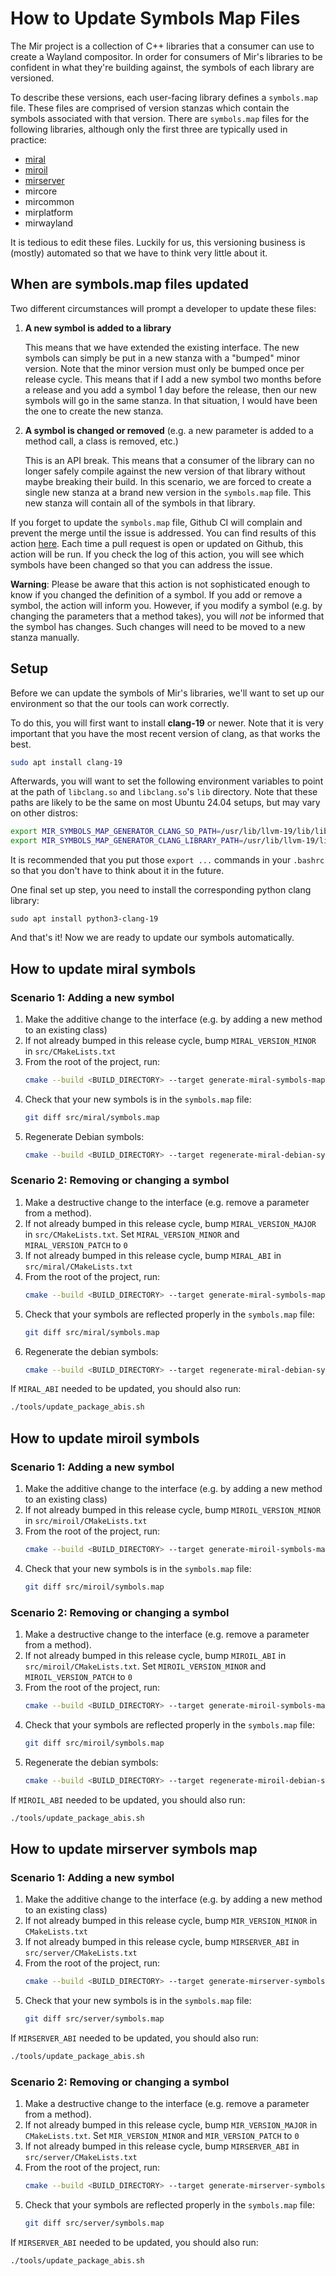 # How to Update Symbols Map Files
The Mir project is a collection of C++ libraries that a consumer
can use to create a Wayland compositor. In order for consumers
of Mir's libraries to be confident in what they're building against, the
symbols of each library are versioned.

To describe these versions, each user-facing library defines a `symbols.map`
file. These files are comprised of version stanzas which contain the symbols
associated with that version. There are `symbols.map` files for the following
libraries, although only the first three are typically used in practice:

- [miral](#how-to-update-miral-symbols)
- [miroil](#how-to-update-miroil-symbols)
- [mirserver](#how-to-update-mirserver-symbols-map)
- mircore
- mircommon
- mirplatform
- mirwayland

It is tedious to edit these files. Luckily for us, this versioning business
is (mostly) automated so that we have to think very little about it.

## When are symbols.map files updated
Two different circumstances will prompt a developer to update
these files:

1. **A new symbol is added to a library**

    This means that we have extended the existing interface.
    The new symbols can simply be put in a new stanza with a "bumped"
    minor version. Note that the minor version must only be bumped once
    per release cycle. This means that if I add a new symbol two months
    before a release and you add a symbol 1 day before the release, then
    our new symbols will go in the same stanza. In that situation, I
    would have been the one to create the new stanza.

2. **A symbol is changed or removed** (e.g. a new parameter is
   added to a method call, a class is removed, etc.)

    This is an API break. This means that a consumer of the library
    can no longer safely compile against the new version of that library
    without maybe breaking their build. In this scenario, we are forced
    to create a single new stanza at a brand new version in the `symbols.map`
    file. This new stanza will contain all of the symbols in that library.

If you forget to update the `symbols.map` file, Github CI will complain and
prevent the merge until the issue is addressed. You can find results of this action
[here](https://github.com/canonical/mir/actions/workflows/symbols-check.yml).
Each time a pull request is open or updated on Github, this action will be
run. If you check the log of this action, you will see which symbols have been
changed so that you can address the issue.

**Warning**: Please be aware that this action is not sophisticated enough to
know if you changed the definition of a symbol. If you add or remove a symbol,
the action will inform you. However, if you modify a symbol (e.g. by changing
the parameters that a method takes), you will *not* be informed that the symbol
has changes. Such changes will need to be moved to a new stanza manually.

## Setup
Before we can update the symbols of Mir's libraries, we'll want to set
up our environment so that the our tools can work correctly.

To do this, you will first want to install **clang-19** or newer. Note that it
is very important that you have the most recent version of clang, as that works
the best.

```sh
sudo apt install clang-19
```

Afterwards, you will want to set the following environment variables to point
at the path of `libclang.so` and `libclang.so`'s `lib` directory. Note that
these paths are likely to be the same on most Ubuntu 24.04 setups, but may
vary on other distros:

```sh
export MIR_SYMBOLS_MAP_GENERATOR_CLANG_SO_PATH=/usr/lib/llvm-19/lib/libclang.so.1
export MIR_SYMBOLS_MAP_GENERATOR_CLANG_LIBRARY_PATH=/usr/lib/llvm-19/lib
```

It is recommended that you put those `export ...` commands in your `.bashrc`
so that you don't have to think about it in the future.

One final set up step, you need to install the
corresponding python clang library:
```
sudo apt install python3-clang-19
```

And that's it! Now we are ready to update our symbols automatically.

## How to update miral symbols

### Scenario 1: Adding a new symbol
1. Make the additive change to the interface (e.g. by adding a new method
   to an existing class)
2. If not already bumped in this release cycle, bump `MIRAL_VERSION_MINOR`
   in `src/CMakeLists.txt`
3. From the root of the project, run:
   ```sh
   cmake --build <BUILD_DIRECTORY> --target generate-miral-symbols-map
   ```
4. Check that your new symbols is in the `symbols.map` file:
   ```sh
   git diff src/miral/symbols.map
   ```
5. Regenerate Debian symbols:
   ```sh
   cmake --build <BUILD_DIRECTORY> --target regenerate-miral-debian-symbols
   ```

### Scenario 2: Removing or changing a symbol
1. Make a destructive change to the interface (e.g. remove a parameter from
   a method).
2. If not already bumped in this release cycle, bump `MIRAL_VERSION_MAJOR`
   in `src/CMakeLists.txt`. Set `MIRAL_VERSION_MINOR` and `MIRAL_VERSION_PATCH`
   to `0`
3. If not already bumped in this release cycle, bump `MIRAL_ABI` in
   `src/miral/CMakeLists.txt`
4. From the root of the project, run:
   ```sh
   cmake --build <BUILD_DIRECTORY> --target generate-miral-symbols-map
   ```
5. Check that your symbols are reflected properly in the `symbols.map` file:
   ```sh
   git diff src/miral/symbols.map
   ```
6. Regenerate the debian symbols:
   ```sh
   cmake --build <BUILD_DIRECTORY> --target regenerate-miral-debian-symbols
   ```

If `MIRAL_ABI` needed to be updated, you should also run:

```sh
./tools/update_package_abis.sh
```

## How to update miroil symbols

### Scenario 1: Adding a new symbol
1. Make the additive change to the interface (e.g. by adding a new method
   to an existing class)
2. If not already bumped in this release cycle, bump `MIROIL_VERSION_MINOR`
   in `src/miroil/CMakeLists.txt`
3. From the root of the project, run:
   ```sh
   cmake --build <BUILD_DIRECTORY> --target generate-miroil-symbols-map
   ```
4. Check that your new symbols is in the `symbols.map` file:
   ```sh
   git diff src/miroil/symbols.map
   ```

### Scenario 2: Removing or changing a symbol
1. Make a destructive change to the interface (e.g. remove a parameter from
   a method).
2. If not already bumped in this release cycle, bump `MIROIL_ABI`
   in `src/miroil/CMakeLists.txt`. Set `MIROIL_VERSION_MINOR` and `MIROIL_VERSION_PATCH`
   to `0`
3. From the root of the project, run:
   ```sh
   cmake --build <BUILD_DIRECTORY> --target generate-miroil-symbols-map
   ```
4. Check that your symbols are reflected properly in the `symbols.map` file:
   ```sh
   git diff src/miroil/symbols.map
   ```
5. Regenerate the debian symbols:
   ```sh
   cmake --build <BUILD_DIRECTORY> --target regenerate-miroil-debian-symbols
   ```

If `MIROIL_ABI` needed to be updated, you should also run:

```sh
./tools/update_package_abis.sh
```

## How to update mirserver symbols map
### Scenario 1: Adding a new symbol
1. Make the additive change to the interface (e.g. by adding a new method
   to an existing class)
2. If not already bumped in this release cycle, bump `MIR_VERSION_MINOR`
   in `CMakeLists.txt`
3. If not already bumped in this release cycle,  bump `MIRSERVER_ABI` in
   `src/server/CMakeLists.txt`
4. From the root of the project, run:
   ```sh
   cmake --build <BUILD_DIRECTORY> --target generate-mirserver-symbols-map
   ```
5. Check that your new symbols is in the `symbols.map` file:
   ```sh
   git diff src/server/symbols.map
   ```

If `MIRSERVER_ABI` needed to be updated, you should also run:

```sh
./tools/update_package_abis.sh
```

### Scenario 2: Removing or changing a symbol
1. Make a destructive change to the interface (e.g. remove a parameter from
   a method).
2. If not already bumped in this release cycle, bump `MIR_VERSION_MAJOR`
   in `CMakeLists.txt`. Set `MIR_VERSION_MINOR` and `MIR_VERSION_PATCH`
   to `0`
3. If not already bumped in this release cycle,  bump `MIRSERVER_ABI` in
   `src/server/CMakeLists.txt`
4. From the root of the project, run:
   ```sh
   cmake --build <BUILD_DIRECTORY> --target generate-mirserver-symbols-map
   ```
5. Check that your symbols are reflected properly in the `symbols.map` file:
   ```sh
   git diff src/server/symbols.map
   ```

If `MIRSERVER_ABI` needed to be updated, you should also run:

```sh
./tools/update_package_abis.sh
```